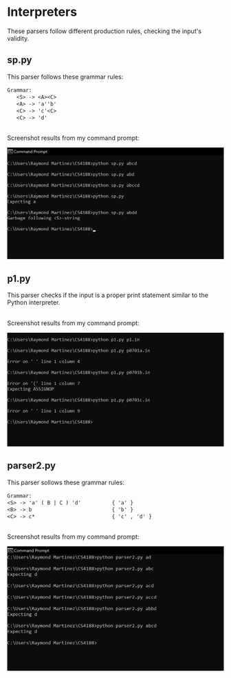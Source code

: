 # Interpreters
These parsers follow different production rules, checking the input's validity.

## sp.py
This parser follows these grammar rules:
```
Grammar:
   <S> -> <A><C>
   <A> -> 'a''b'
   <C> -> 'c'<C>
   <C> -> 'd'

```
<br>
Screenshot results from my command prompt:

![Shows correct results of code running in the command prompt. Such as accepting 'abcd' and detecting 'abdd' as incorrect](images/spResults.png)

## p1.py
This parser checks if the input is a proper print statement similar to the Python interpreter.

<br>
Screenshot results from my command prompt:

![Shows correct results of code running in the command prompt. Such as accepting 'p1.in' and errors in the other input files](images/p1Results.png)

## parser2.py
This parser sollows these grammar rules:
```
Grammar:
<S> -> 'a' ( B | C ) 'd'          { 'a' }
<B> -> b                          { 'b' }
<C> -> c*                         { 'c' , 'd' }
```
<br>
Screenshot results from my command prompt:

![Shows correct results of code running in the command prompt. Such as accepting 'ad' and detecting 'abc' as incorrect](images/parser2Results.png)
